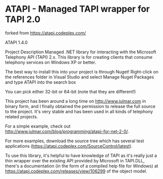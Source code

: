 # ATAPI - Managed TAPI wrapper for TAPI 2.0

forked from https://atapi.codeplex.com/

ATAPI 1.4.0


Project Description
Managed .NET library for interacting with the Microsoft Telephony API (TAPI) 2.x. This library is for creating clients that consume telephony services on Windows XP or better.

The best way to install this into your project is through Nuget!
Right-click on the references folder in Visual Studio and select Manage Nuget Packages and type ATAPI into the search box

You can pick either 32-bit or 64-bit (note that they are different!)

This project has been around a long time on http://www.julmar.com in binary form, and I finally obtained the permission to release the full source to the project. It's very stable and has been used in all kinds of telephony related projects.

For a simple example, check out http://www.julmar.com/blog/programming/atapi-for-net-2-0/.

For more examples, download the source tree which has several test applications (https://atapi.codeplex.com/SourceControl/latest).

To use this library, it's helpful to have knowledge of TAPI as it's really just a thin wrapper over the existing API provided by Microsoft in TAPI.DLL, there's a documentation (in the form of a compiled help file for Windows) at https://atapi.codeplex.com/releases/view/106299 of the object model.